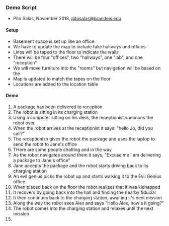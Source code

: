 ### Demo Script
* Pito Salas, November 2018, pitosalas@brandeis.edu

#### Setup
* Basement space is set up like an office
* We have to update the map to include fake hallways and offices
* Lines will be taped to the floor to indicate the walls
* There will be four "offices", two "hallways", one "lab", and one "reception"
* We will move furniture into the "rooms" but navigation will be based on the 
* Map is updated to match the tapes on the floor
* Locations are added to the location table

#### Demo

1. A package has been delivered to reception
2. The robot is sitting in its charging station
3. Using a computer sitting on his desk, the receptionist summons the robot over 
4. When the robot arrives at the receptionist it says: "hello Jo, did you call?"
5. The receptionish gives the robot the package and uses the laptop to send the robot to Jane's office
6. THere are some people chatting and in the way
7. As the robot navigates around them it says, "Excuse me I am delivering a package to Jane's office"
8. Jane accepts the package and the robot starts driving back to its charging station
9. An evil genius picks the robot up and starts walking it to the Evil Genius office.
10. When placed back on the floor the robot realizes that it was kidnapped
11. It recovers by going back into the hall and finding the nearby fiducial
12. It then continues back to the charging station, awaiting it's next mission
13. Along the way the robot sees Alex and says "Hello Alex, how's it going?"
14. The robot comes into the charging station and relaxes until the next mission
15. 